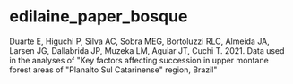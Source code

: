 # edilaine_paper_bosque
Duarte E, Higuchi P, Silva AC, Sobra MEG, Bortoluzzi RLC, Almeida JA, Larsen JG, Dallabrida JP, Muzeka LM, Aguiar JT, Cuchi T. 2021. Data used in the analyses of "Key factors affecting  succession in upper montane forest areas of "Planalto Sul Catarinense" region, Brazil"
